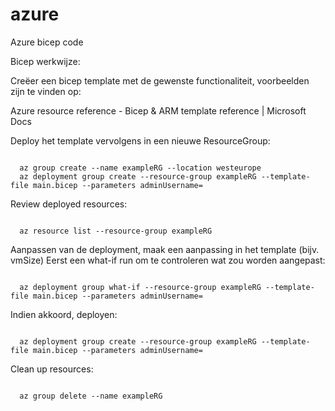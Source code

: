 # azure
Azure bicep code

Bicep werkwijze:

Creëer een bicep template met de gewenste functionaliteit, voorbeelden zijn te vinden op:

Azure resource reference - Bicep & ARM template reference | Microsoft Docs

Deploy  het template vervolgens in een nieuwe ResourceGroup:

<code>
  az group create --name exampleRG --location westeurope
  az deployment group create --resource-group exampleRG --template-file main.bicep --parameters adminUsername=<admin-username>
</code>

Review deployed resources:

<code>
  az resource list --resource-group exampleRG
</code>

Aanpassen van de deployment, maak een aanpassing in het template (bijv. vmSize)
Eerst een what-if run om te controleren wat zou worden aangepast:

<code>
  az deployment group what-if --resource-group exampleRG --template-file main.bicep --parameters adminUsername=<admin-username>
</code>

Indien akkoord, deployen:

<code>
  az deployment group create --resource-group exampleRG --template-file main.bicep --parameters adminUsername=<admin-username>
</code>

Clean up resources:

<code>
  az group delete --name exampleRG
</code>
